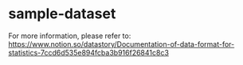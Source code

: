 # sample-dataset

For more information, please refer to:
https://www.notion.so/datastory/Documentation-of-data-format-for-statistics-7ccd6d535e894fcba3b916f26841c8c3
